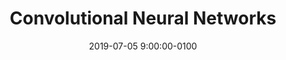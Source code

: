 ---
layout: post
date: 2019-07-05 9:00:00-0100
inline: true
location: Ecole Polytechnique
event: "Summer School in AI and Data Science"
title: "Convolutional Neural Networks"
link: https://github.com/jbscoggi/teaching/blob/master/Polytechnique/ai_summer_school/Readme.md
---